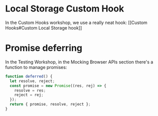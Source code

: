# Local Storage Custom Hook

In the Custom Hooks workshop, we use a really neat hook: [[Custom Hooks#Custom Local Storage hook]]

# Promise deferring

In the Testing Workshop, in the Mocking Browser APIs section there's a function to manage promises:

```js
function deferred() {
  let resolve, reject;
  const promise = new Promise((res, rej) => {
    resolve = res;
    reject = rej;
  });
  return { promise, resolve, reject };
}
```

